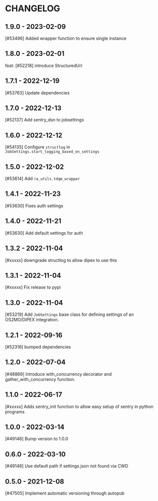 CHANGELOG
=========

1.9.0 - 2023-02-09
------------------

[#53496] Added wrapper function to ensure single instance

1.8.0 - 2023-02-01
------------------

feat: [#52218] introduce StructuredUrl

1.7.1 - 2022-12-19
------------------

[#53763] Update dependencies

1.7.0 - 2022-12-13
------------------

[#52137] Add sentry_dsn to jobsettings

1.6.0 - 2022-12-12
------------------

[#54135] Configure `structlog` in `JobSettings.start_logging_based_on_settings`

1.5.0 - 2022-12-02
------------------

[#53614] Add `ra_utils.tdqm_wrapper`

1.4.1 - 2022-11-23
------------------

[#53630] Fixes auth settings

1.4.0 - 2022-11-21
------------------

[#53630] Add default settings for auth

1.3.2 - 2022-11-04
------------------

[#xxxxx] downgrade structlog to allow dipex to use this

1.3.1 - 2022-11-04
------------------

[#xxxxx] Fix release to pypi

1.3.0 - 2022-11-04
------------------

[#53219] Add `JobSettings` base class for defining settings of an OS2MO/DIPEX integration.

1.2.1 - 2022-09-16
------------------

[#52316] bumped dependencies

1.2.0 - 2022-07-04
------------------

[#48869] Introduce with_concurrency decorator and gather_with_concurrency function.

1.1.0 - 2022-06-17
------------------

[#xxxxx] Adds sentry_init function to allow easy setup of sentry in python programs

1.0.0 - 2022-03-14
------------------

[#49146] Bump version to 1.0.0

0.6.0 - 2022-03-10
------------------

[#49146] Use default path if settings.json not found via CWD

0.5.0 - 2021-12-08
------------------

[#47505] Implement automatic versioning through autopub
